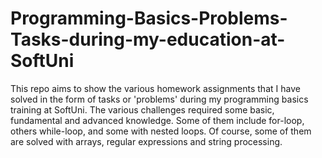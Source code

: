 # Programming-Basics-Problems-Tasks-during-my-education-at-SoftUni
This repo aims to show the various homework assignments that I have solved in the form of tasks or 'problems' during my programming basics training at SoftUni. The various challenges required some basic, fundamental and advanced knowledge. Some of them include for-loop, others while-loop, and some with nested loops. Of course, some of them are solved with arrays, regular expressions and string processing.
